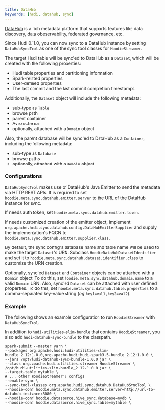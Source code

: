 ```yaml
---
title: DataHub
keywords: [hudi, datahub, sync]
---
```


[DataHub](https://datahubproject.io/) is a rich metadata platform that supports features like data discovery, data
obeservability, federated governance, etc.

Since Hudi 0.11.0, you can now sync to a DataHub instance by setting `DataHubSyncTool` as one of the sync tool classes
for `HoodieStreamer`.

The target Hudi table will be sync'ed to DataHub as a `Dataset`, which will be created with the following properties:

* Hudi table properties and partitioning information
* Spark-related properties
* User-defined properties
* The last commit and the last commit completion timestamps

Additionally, the `Dataset` object will include the following metadata:

* sub-type as `Table`
* browse path
* parent container
* Avro schema
* optionally, attached with a `Domain` object

Also, the parent database will be sync'ed to DataHub as a `Container`, including the following metadata:

* sub-type as `Database`
* browse paths
* optionally, attached with a `Domain` object

### Configurations

`DataHubSyncTool` makes use of DataHub's Java Emitter to send the metadata via HTTP REST APIs. It is required to
set `hoodie.meta.sync.datahub.emitter.server` to the URL of the DataHub instance for sync.

If needs auth token, set `hoodie.meta.sync.datahub.emitter.token`.

If needs customized creation of the emitter object,
implement `org.apache.hudi.sync.datahub.config.DataHubEmitterSupplier` and supply the implementation's FQCN
to `hoodie.meta.sync.datahub.emitter.supplier.class`.

By default, the sync config's database name and table name will be used to make the target `Dataset`'s URN.
Subclass `HoodieDataHubDatasetIdentifier` and set it to `hoodie.meta.sync.datahub.dataset.identifier.class` to customize
the URN creation.

Optionally, sync'ed `Dataset` and `Container` objects can be attached with a `Domain` object. To do this, set
`hoodie.meta.sync.datahub.domain.name` to a valid `Domain` URN. Also, sync'ed `Dataset` can be attached with 
user defined properties. To do this, set `hoodie.meta.sync.datahub.table.properties` to a comma-separated key-value
string (_eg_ `key1=val1,key2=val2`).

### Example

The following shows an example configuration to run `HoodieStreamer` with `DataHubSyncTool`.

In addition to `hudi-utilities-slim-bundle` that contains `HoodieStreamer`, you also add `hudi-datahub-sync-bundle` to
the classpath.

```shell
spark-submit --master yarn \
--packages org.apache.hudi:hudi-utilities-slim-bundle_2.12:1.0.0,org.apache.hudi:hudi-spark3.5-bundle_2.12:1.0.0 \
--jars /opt/hudi-datahub-sync-bundle-1.0.0.jar \
--class org.apache.hudi.utilities.streamer.HoodieStreamer \
/opt/hudi-utilities-slim-bundle_2.12-1.0.0.jar \
--target-table mytable \
# ... other HoodieStreamer's configs
--enable-sync \
--sync-tool-classes org.apache.hudi.sync.datahub.DataHubSyncTool \
--hoodie-conf hoodie.meta.sync.datahub.emitter.server=http://url-to-datahub-instance:8080 \
--hoodie-conf hoodie.datasource.hive_sync.database=mydb \
--hoodie-conf hoodie.datasource.hive_sync.table=mytable \
```
